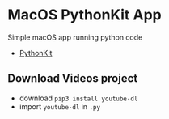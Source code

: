 # MacOS PythonKit App

Simple macOS app running python code

- [PythonKit](https://github.com/pvieito/PythonKit)

## Download Videos project

- download `pip3 install youtube-dl`
- import `youtube-dl` in `.py`
